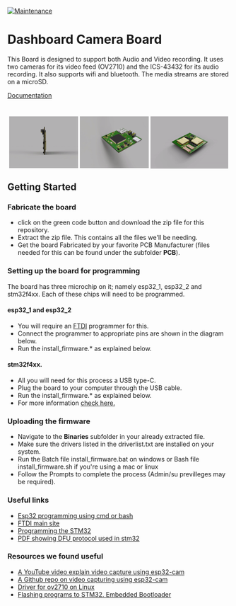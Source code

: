 [![Maintenance](https://img.shields.io/badge/Maintained%3F-yes-green.svg)](https://GitHub.com/Naereen/StrapDown.js/graphs/commit-activity)

# Dashboard Camera Board
This Board is designed to support both Audio and Video recording. It uses two cameras for its video feed (OV2710)  and the ICS-43432 for its audio recording. It also supports wifi and bluetooth. The media streams are stored on a microSD.

[Documentation](https://docs.google.com/document/d/1LtWO_IcNbJ7sfWBFgHGUc6nKqhitYqpvLzOcLqV0Ibc/edit?usp=sharing)

#
<div class="row" align=center ><img src="https://github.com/IamNator/Dash_cam/blob/master/Media/dash_cam_rotate.gif" width=31% align=center all="Dash cam 360 view">
<img src="https://github.com/IamNator/Dash_cam/blob/master/Media/dash-cam-flip-diagonally.gif" width=31% align=center all="Dash cam 360 view"> <img src="https://github.com/IamNator/Dash_cam/blob/master/Media/dash-cam-top-rotates.gif" width=35% align=center all="Dash cam 360 view">
</div>

## Getting Started

### Fabricate the board
* click on the green code button and download the zip file for this repository.
* Extract the zip file. This contains all the files we'll be needing.
* Get the board Fabricated by your favorite PCB Manufacturer (files needed for this can be found under the subfolder <b>PCB</b>).

### Setting up the board for programming
The board has three microchip on it; namely esp32_1, esp32_2 and stm32f4xx. Each of these chips will need to be programmed.

####  esp32_1 and esp32_2
* You will require an <a href="https://learn.adafruit.com/ftdi-friend/overview">FTDI</a> programmer for this.
* Connect the programmer to appropriate pins are shown in the diagram below.
* Run the install_firmware.* as explained below.

####  stm32f4xx.
* All you will need for this process a USB type-C.
* Plug the board to your computer through the USB cable. 
* Run the install_firmware.* as explained below.
* For more information <a href="http://www.emcu.eu/how-to-program-the-stm32/#JTAG%E2%80%93SWDconnector">check here.</a> 

### Uploading the firmware
* Navigate to the <b>Binaries</b> subfolder in your already extracted file.
* Make sure the drivers listed in the driverlist.txt are installed on your system.
* Run the Batch file install_firmware.bat on windows or Bash file install_firmware.sh if you're using a mac or linux
* Follow the Prompts to complete the process (Admin/su previlleges may be required).


### Useful links 
* <a href="https://docs.espressif.com/projects/esp-idf/en/latest/esp32/get-started/index.html#introduction">Esp32 programming using cmd or bash</a>
* <a href="https://www.ftdichip.com/Drivers/VCP.htm">FTDI main site</a>
* <a href="http://www.emcu.eu/how-to-program-the-stm32/"> Programming the STM32 </a>
* <a href="https://www.st.com/resource/en/application_note/cd00264379-usb-dfu-protocol-used-in-the-stm32-bootloader-stmicroelectronics.pdf" > PDF showing DFU protocol used in stm32 </a>

### Resources we found useful 
* <a href="https://www.youtube.com/watch?v=lc_gXfkoRZo" > A YouTube video explain video capture using esp32-cam </a>
* <a href="https://github.com/jameszah/ESP32-CAM-Video-Recorder" > A Github repo on video capturing using esp32-cam </a>
* <a href="https://github.com/aospfhem/kernel_htc_flounder/blob/5171b313df7e7a86440d4f9b20770f7996aa23d3/drivers/media/platform/tegra/ov2710.c"> Driver for ov2710 on Linux </a>
* <a href="https://scienceprog.com/flashing-programs-to-stm32-embedded-bootloader/"> Flashing programs to STM32. Embedded Bootloader </a>

